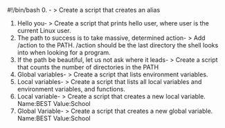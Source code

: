 #!/bin/bash
0. <o>- > Create a script that creates an alias
1. Hello you- > Create a script that prints hello user, where user is the current Linux user.
2. The path to success is to take massive, determined action- > Add /action to the PATH. /action should be the last directory the shell looks into when looking for a program.
3.  If the path be beautiful, let us not ask where it leads- > Create a script that counts the number of directories in the PATH
4. Global variables- > Create a script that lists environment variables.
5. Local variables- > Create a script that lists all local variables and environment variables, and functions.
6.  Local variable- > Create a script that creates a new local variable. Name:BEST Value:School
7. Global Variable- > Create a script that creates a new global variable. Name:BEST Value:School 

